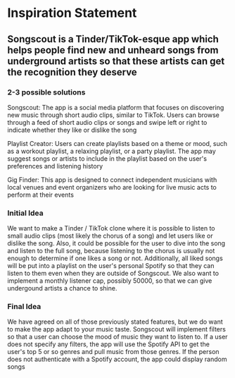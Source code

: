 # Inspiration Statement

## Songscout is a Tinder/TikTok-esque app which helps people find new and unheard songs from underground artists so that these artists can get the recognition they deserve

### 2-3 possible solutions

Songscout:
The app is a social media platform that focuses on discovering new music through short audio clips, similar to TikTok. Users can browse through a feed of short audio clips or songs and swipe left or right to indicate whether they like or dislike the song

Playlist Creator:
Users can create playlists based on a theme or mood, such as a workout playlist, a relaxing playlist, or a party playlist. The app may suggest songs or artists to include in the playlist based on the user's preferences and listening history

Gig Finder:
This app is designed to connect independent musicians with local venues and event organizers who are looking for live music acts to perform at their events

### Initial Idea

We want to make a Tinder / TikTok clone where it is possible to listen to small audio clips (most likely the chorus of a song) and let users like or dislike the song.  Also, it could be possible for the user to dive into the song and listen to the full song, because listening to the chorus is usually not enough to determine if one likes a song or not. Additionally, all liked songs will be put into a playlist on the user's personal Spotify so that they can listen to them even when they are outside of Songscout.  We also want to implement a monthly listener cap, possibly 50000, so that we can give undergound artists a chance to shine.

### Final Idea

We have agreed on all of those previously stated features, but we do want to make the app adapt to your music taste.  Songscout will implement filters so that a user can choose the mood of music they want to listen to.  If a user does not specify any filters, the app will use the Spotify API to get the user's top 5 or so genres and pull music from those genres.  If the person does not authenticate with a Spotify account, the app could display random songs
